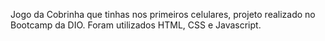 Jogo da Cobrinha que tinhas nos primeiros celulares, projeto realizado no Bootcamp da DIO. Foram utilizados HTML, CSS e Javascript.